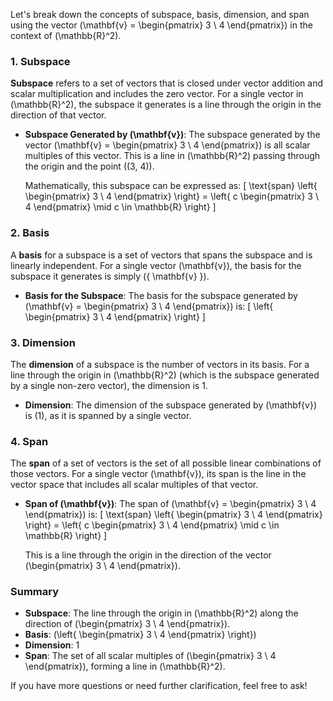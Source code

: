 Let's break down the concepts of subspace, basis, dimension, and span using the vector \(\mathbf{v} = \begin{pmatrix} 3 \\ 4 \end{pmatrix}\) in the context of \(\mathbb{R}^2\).

### 1. Subspace

**Subspace** refers to a set of vectors that is closed under vector addition and scalar multiplication and includes the zero vector. For a single vector in \(\mathbb{R}^2\), the subspace it generates is a line through the origin in the direction of that vector.

- **Subspace Generated by \(\mathbf{v}\)**: The subspace generated by the vector \(\mathbf{v} = \begin{pmatrix} 3 \\ 4 \end{pmatrix}\) is all scalar multiples of this vector. This is a line in \(\mathbb{R}^2\) passing through the origin and the point \((3, 4)\).

  Mathematically, this subspace can be expressed as:
  \[
  \text{span} \left\{ \begin{pmatrix} 3 \\ 4 \end{pmatrix} \right\} = \left\{ c \begin{pmatrix} 3 \\ 4 \end{pmatrix} \mid c \in \mathbb{R} \right\}
  \]

### 2. Basis

A **basis** for a subspace is a set of vectors that spans the subspace and is linearly independent. For a single vector \(\mathbf{v}\), the basis for the subspace it generates is simply \(\{ \mathbf{v} \}\).

- **Basis for the Subspace**: The basis for the subspace generated by \(\mathbf{v} = \begin{pmatrix} 3 \\ 4 \end{pmatrix}\) is:
  \[
  \left\{ \begin{pmatrix} 3 \\ 4 \end{pmatrix} \right\}
  \]

### 3. Dimension

The **dimension** of a subspace is the number of vectors in its basis. For a line through the origin in \(\mathbb{R}^2\) (which is the subspace generated by a single non-zero vector), the dimension is 1.

- **Dimension**: The dimension of the subspace generated by \(\mathbf{v}\) is \(1\), as it is spanned by a single vector.

### 4. Span

The **span** of a set of vectors is the set of all possible linear combinations of those vectors. For a single vector \(\mathbf{v}\), its span is the line in the vector space that includes all scalar multiples of that vector.

- **Span of \(\mathbf{v}\)**: The span of \(\mathbf{v} = \begin{pmatrix} 3 \\ 4 \end{pmatrix}\) is:
  \[
  \text{span} \left\{ \begin{pmatrix} 3 \\ 4 \end{pmatrix} \right\} = \left\{ c \begin{pmatrix} 3 \\ 4 \end{pmatrix} \mid c \in \mathbb{R} \right\}
  \]

  This is a line through the origin in the direction of the vector \(\begin{pmatrix} 3 \\ 4 \end{pmatrix}\).

### Summary

- **Subspace**: The line through the origin in \(\mathbb{R}^2\) along the direction of \(\begin{pmatrix} 3 \\ 4 \end{pmatrix}\).
- **Basis**: \(\left\{ \begin{pmatrix} 3 \\ 4 \end{pmatrix} \right\}\)
- **Dimension**: 1
- **Span**: The set of all scalar multiples of \(\begin{pmatrix} 3 \\ 4 \end{pmatrix}\), forming a line in \(\mathbb{R}^2\).

If you have more questions or need further clarification, feel free to ask!

